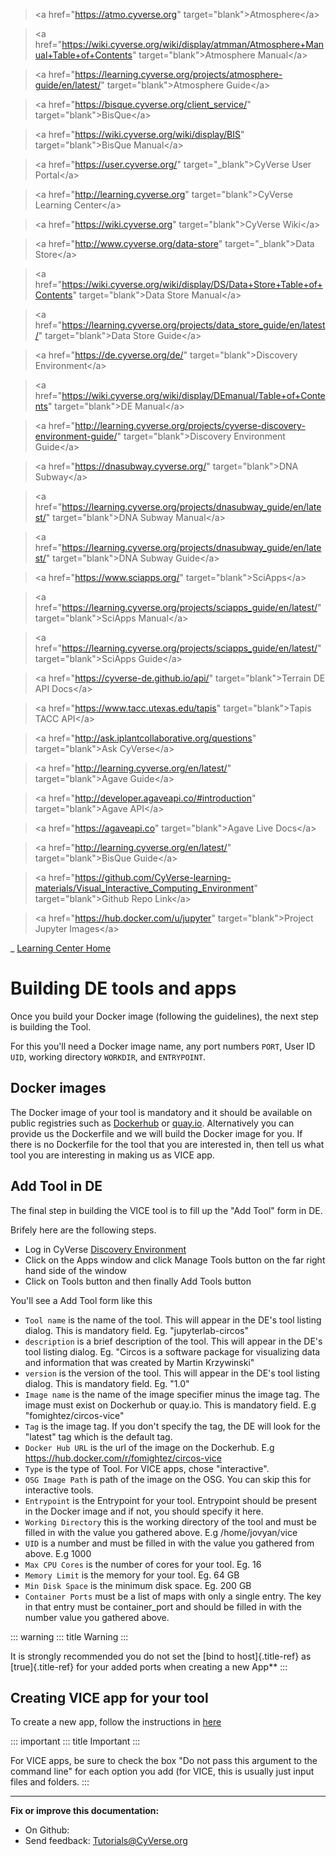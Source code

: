 > \<a href=\"<https://atmo.cyverse.org>\"
> target=\"blank\"\>Atmosphere\</a>

> \<a
> href=\"<https://wiki.cyverse.org/wiki/display/atmman/Atmosphere+Manual+Table+of+Contents>\"
> target=\"blank\"\>Atmosphere Manual\</a>

> \<a
> href=\"<https://learning.cyverse.org/projects/atmosphere-guide/en/latest/>\"
> target=\"blank\"\>Atmosphere Guide\</a>

> \<a href=\"<https://bisque.cyverse.org/client_service/>\"
> target=\"blank\"\>BisQue\</a>

> \<a href=\"<https://wiki.cyverse.org/wiki/display/BIS>\"
> target=\"blank\"\>BisQue Manual\</a>

> \<a href=\"<https://user.cyverse.org/>\" target=\"\_blank\"\>CyVerse
> User Portal\</a>

> \<a href=\"<http://learning.cyverse.org>\" target=\"blank\"\>CyVerse
> Learning Center\</a>

> \<a href=\"<https://wiki.cyverse.org>\" target=\"blank\"\>CyVerse
> Wiki\</a>

> \<a href=\"<http://www.cyverse.org/data-store>\"
> target=\"\_blank\"\>Data Store\</a>

> \<a
> href=\"<https://wiki.cyverse.org/wiki/display/DS/Data+Store+Table+of+Contents>\"
> target=\"blank\"\>Data Store Manual\</a>

> \<a
> href=\"<https://learning.cyverse.org/projects/data_store_guide/en/latest/>\"
> target=\"blank\"\>Data Store Guide\</a>

> \<a href=\"<https://de.cyverse.org/de/>\" target=\"blank\"\>Discovery
> Environment\</a>

> \<a
> href=\"<https://wiki.cyverse.org/wiki/display/DEmanual/Table+of+Contents>\"
> target=\"blank\"\>DE Manual\</a>

> \<a
> href=\"<http://learning.cyverse.org/projects/cyverse-discovery-environment-guide/>\"
> target=\"blank\"\>Discovery Environment Guide\</a>

> \<a href=\"<https://dnasubway.cyverse.org/>\" target=\"blank\"\>DNA
> Subway\</a>

> \<a
> href=\"<https://learning.cyverse.org/projects/dnasubway_guide/en/latest/>\"
> target=\"blank\"\>DNA Subway Manual\</a>

> \<a
> href=\"<https://learning.cyverse.org/projects/dnasubway_guide/en/latest/>\"
> target=\"blank\"\>DNA Subway Guide\</a>

> \<a href=\"<https://www.sciapps.org/>\" target=\"blank\"\>SciApps\</a>

> \<a
> href=\"<https://learning.cyverse.org/projects/sciapps_guide/en/latest/>\"
> target=\"blank\"\>SciApps Manual\</a>

> \<a
> href=\"<https://learning.cyverse.org/projects/sciapps_guide/en/latest/>\"
> target=\"blank\"\>SciApps Guide\</a>

> \<a href=\"<https://cyverse-de.github.io/api/>\"
> target=\"blank\"\>Terrain DE API Docs\</a>

> \<a href=\"<https://www.tacc.utexas.edu/tapis>\"
> target=\"blank\"\>Tapis TACC API\</a>

> \<a href=\"<http://ask.iplantcollaborative.org/questions>\"
> target=\"blank\"\>Ask CyVerse\</a>

> \<a href=\"<http://learning.cyverse.org/en/latest/>\"
> target=\"blank\"\>Agave Guide\</a>

> \<a href=\"<http://developer.agaveapi.co/#introduction>\"
> target=\"blank\"\>Agave API\</a>

> \<a href=\"<https://agaveapi.co>\" target=\"blank\"\>Agave Live
> Docs\</a>

> \<a href=\"<http://learning.cyverse.org/en/latest/>\"
> target=\"blank\"\>BisQue Guide\</a>

> \<a
> href=\"<https://github.com/CyVerse-learning-materials/Visual_Interactive_Computing_Environment>\"
> target=\"blank\"\>Github Repo Link\</a>

> \<a href=\"<https://hub.docker.com/u/jupyter>\"
> target=\"blank\"\>Project Jupyter Images\</a>

\_ [Learning Center Home](http://learning.cyverse.org/)

# **Building DE tools and apps**

Once you build your Docker image (following the guidelines), the next
step is building the Tool.

For this you\'ll need a Docker image name, any port numbers `PORT`, User
ID `UID`, working directory `WORKDIR`, and `ENTRYPOINT`.

## Docker images

The Docker image of your tool is mandatory and it should be available on
public registries such as [Dockerhub](https://hub.docker.com) or
[quay.io](http://quay.io). Alternatively you can provide us the
Dockerfile and we will build the Docker image for you. If there is no
Dockerfile for the tool that you are interested in, then tell us what
tool you are interesting in making us as VICE app.

## Add Tool in DE

The final step in building the VICE tool is to fill up the \"Add Tool\"
form in DE.

Brifely here are the following steps.

-   Log in CyVerse [Discovery Environment](https://de.cyverse.org/de/)
-   Click on the Apps window and click Manage Tools button on the far
    right hand side of the window
-   Click on Tools button and then finally Add Tools button

You\'ll see a Add Tool form like this

-   `Tool name` is the name of the tool. This will appear in the DE\'s
    tool listing dialog. This is mandatory field. Eg.
    \"jupyterlab-circos\"
-   `description` is a brief description of the tool. This will appear
    in the DE\'s tool listing dialog. Eg. \"Circos is a software package
    for visualizing data and information that was created by Martin
    Krzywinski\"
-   `version` is the version of the tool. This will appear in the DE\'s
    tool listing dialog. This is mandatory field. Eg. \"1.0\"
-   `Image name` is the name of the image specifier minus the image tag.
    The image must exist on Dockerhub or quay.io. This is mandatory
    field. E.g \"fomightez/circos-vice\"
-   `Tag` is the image tag. If you don\'t specify the tag, the DE will
    look for the \"latest\" tag which is the default tag.
-   `Docker Hub URL` is the url of the image on the Dockerhub. E.g
    <https://hub.docker.com/r/fomightez/circos-vice>
-   `Type` is the type of Tool. For VICE apps, chose \"interactive\".
-   `OSG Image Path` is path of the image on the OSG. You can skip this
    for interactive tools.
-   `Entrypoint` is the Entrypoint for your tool. Entrypoint should be
    present in the Docker image and if not, you should specify it here.
-   `Working Directory` this is the working directory of the tool and
    must be filled in with the value you gathered above. E.g
    /home/jovyan/vice
-   `UID` is a number and must be filled in with the value you gathered
    from above. E.g 1000
-   `Max CPU Cores` is the number of cores for your tool. Eg. 16
-   `Memory Limit` is the memory for your tool. Eg. 64 GB
-   `Min Disk Space` is the minimum disk space. Eg. 200 GB
-   `Container Ports` must be a list of maps with only a single entry.
    The key in that entry must be container_port and should be filled in
    with the number value you gathered above.

::: warning
::: title
Warning
:::

It is strongly recommended you do not set the [bind to host]{.title-ref}
as [true]{.title-ref} for your added ports when creating a new App\*\*
:::

## Creating VICE app for your tool

To create a new app, follow the instructions in
[here](https://wiki.cyverse.org/wiki/display/DEmanual/Designing+the+Interface)

::: important
::: title
Important
:::

For VICE apps, be sure to check the box \"Do not pass this argument to
the command line\" for each option you add (for VICE, this is usually
just input files and folders.
:::

------------------------------------------------------------------------

**Fix or improve this documentation:**

-   On Github:
-   Send feedback: [Tutorials\@CyVerse.org](Tutorials@CyVerse.org)
